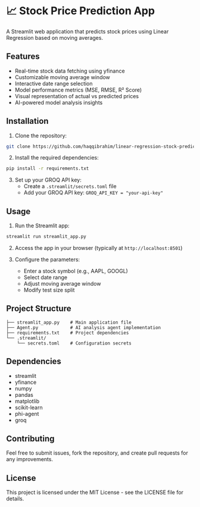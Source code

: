 # 📈 Stock Price Prediction App

A Streamlit web application that predicts stock prices using Linear Regression based on moving averages.

## Features

- Real-time stock data fetching using yfinance
- Customizable moving average window
- Interactive date range selection
- Model performance metrics (MSE, RMSE, R² Score)
- Visual representation of actual vs predicted prices
- AI-powered model analysis insights

## Installation

1. Clone the repository:
```bash
git clone https://github.com/haqqibrahim/linear-regression-stock-prediction-app.git
```

2. Install the required dependencies:
```bash
pip install -r requirements.txt
```

3. Set up your GROQ API key:
   - Create a `.streamlit/secrets.toml` file
   - Add your GROQ API key: `GROQ_API_KEY = "your-api-key"`

## Usage

1. Run the Streamlit app:
```bash
streamlit run streamlit_app.py
```

2. Access the app in your browser (typically at `http://localhost:8501`)

3. Configure the parameters:
   - Enter a stock symbol (e.g., AAPL, GOOGL)
   - Select date range
   - Adjust moving average window
   - Modify test size split

## Project Structure

```
├── streamlit_app.py    # Main application file
├── Agent.py            # AI analysis agent implementation
├── requirements.txt    # Project dependencies
└── .streamlit/
    └── secrets.toml    # Configuration secrets
```

## Dependencies

- streamlit
- yfinance
- numpy
- pandas
- matplotlib
- scikit-learn
- phi-agent
- groq

## Contributing

Feel free to submit issues, fork the repository, and create pull requests for any improvements.

## License

This project is licensed under the MIT License - see the LICENSE file for details.
```